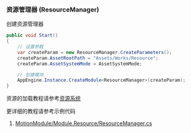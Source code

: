 ### 资源管理器 (ResourceManager)

创建资源管理器
```C#
public void Start()
{
    // 设置参数
    var createParam = new ResourceManager.CreateParameters();
    createParam.AssetRootPath = "Assets/Works/Resource";
    createParam.AssetSystemMode = AssetSystemMode;

    // 创建模块
    AppEngine.Instance.CreateModule<ResourceManager>(createParam);
}
```

资源的加载教程请参考[资源系统](https://github.com/gmhevinci/MotionFramework/blob/master/Docs/AssetSystem.md)

更详细的教程请参考示例代码
1. [MotionModule/Module.Resource/ResourceManager.cs](https://github.com/gmhevinci/MotionFramework/blob/master/Assets/MotionFramework/Scripts/Runtime/MotionModule/Module.Resource/ResourceManager.cs)
